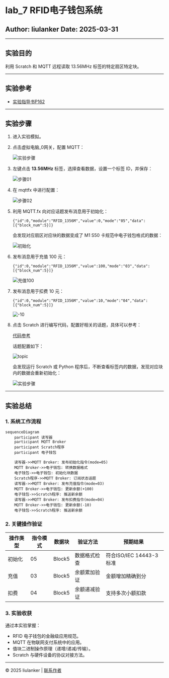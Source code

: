 
# lab_7 RFID电子钱包系统

## Author: liulanker   Date: 2025-03-31

---

## 实验目的

利用 Scratch 和 MQTT 远程读取 13.56MHz 标签的特定扇区特定块。

---

## 实验参考

- [实验指导书P162](../../实验资料/物联网综合实验---华清远见/02-使用手册/物联网虚拟仿真实验-Scratch部分231220.pdf)

---

## 实验步骤

1. 进入实验模拟。
2. 点击虚拟电脑_0网关，配置 MQTT：

   ![实验步骤](./src/001.png)

3. 左键点击 **13.56MHz** 标签，选择查看数据，设置一个标签 ID，并保存：

   ![步骤01](./src/002.png)

4. 在 mqttfx 中进行配置：

   ![步骤02](./src/003.png)

5. 利用 MQTT.fx 向对应话题发布消息用于初始化：

   ```publish
   {"id":0,"module":"RFID_1356M","value":0,"mode":"05","data":[{"block_num":5}]}
   ```

   会发现对应扇区对应块的数据变成了 M1 S50 卡规范中电子钱包格式的数据：

   ![初始化](./src/004.png)

6. 发布消息用于充值 100 元：

   ```publish
   {"id":0,"module":"RFID_1356M","value":100,"mode":"03","data":[{"block_num":5}]}
   ```

   ![充值100](./src/005.png)

7. 发布消息用于扣费 10 元：

   ```publish
   {"id":0,"module":"RFID_1356M","value":10,"mode":"04","data":[{"block_num":5}]}
   ```

   ![-10](./src/006.png)

8. 点击 Scratch 进行编写代码，配置好相关的话题，具体可以参考：

   [代码参考](../../实验资料/物联网综合实验---华清远见/01-程序源码/预设实验Scartch/6.RFID电子钱包系统.ob)

   话题配置如下：

   ![topic](./src/008.png)

   会发现运行 Scratch 或 Python 程序后，不断查看标签内的数据，发现对应块内的数据会重新初始化：

   ![实验步骤](./src/007.png)

---

## 实验总结

### 1. 系统工作流程

```mermaid
sequenceDiagram
    participant 读写器
    participant MQTT Broker
    participant Scratch程序
    participant 电子钱包
    
    读写器->>MQTT Broker: 发布初始化指令(mode=05)
    MQTT Broker->>电子钱包: 转换数据格式
    电子钱包->>电子钱包: 初始化块数据
    Scratch程序->>MQTT Broker: 订阅状态话题
    读写器->>MQTT Broker: 发布充值指令(mode=03)
    MQTT Broker->>电子钱包: 更新余额(+100)
    电子钱包->>Scratch程序: 推送新余额
    读写器->>MQTT Broker: 发布扣费指令(mode=04)
    MQTT Broker->>电子钱包: 更新余额(-10)
    电子钱包->>Scratch程序: 推送新余额
```

### 2. 关键操作验证

| 操作类型 | 指令模式 | 数据块 | 验证方法 | 预期结果 |
|---------|---------|-------|----------|----------|
| 初始化   | 05      | Block5 | 数据格式检查 | 符合ISO/IEC 14443-3标准 |
| 充值     | 03      | Block5 | 余额累加验证 | 金额增加精确到分 |
| 扣费     | 04      | Block5 | 余额递减验证 | 支持多次小额扣款 |

 
 

### 3. 实验收获

通过本实验掌握：
- RFID 电子钱包的金融级应用规范。
- MQTT 在物联网支付系统中的应用。
- 值块二进制操作原理（递增/递减/传输）。
- Scratch 与硬件设备的协议对接方法。

---

© 2025 liulanker | [联系作者](liulanker@gmail.com)
